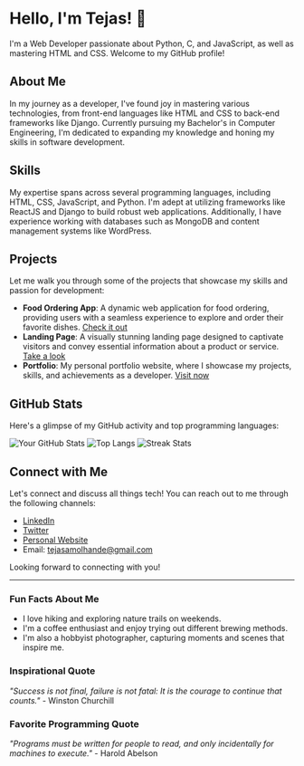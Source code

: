 # Hello, I'm Tejas! 👋

I'm a Web Developer passionate about Python, C, and JavaScript, as well as mastering HTML and CSS. Welcome to my GitHub profile! 

## About Me
In my journey as a developer, I've found joy in mastering various technologies, from front-end languages like HTML and CSS to back-end frameworks like Django. Currently pursuing my Bachelor's in Computer Engineering, I'm dedicated to expanding my knowledge and honing my skills in software development.

## Skills
My expertise spans across several programming languages, including HTML, CSS, JavaScript, and Python. I'm adept at utilizing frameworks like ReactJS and Django to build robust web applications. Additionally, I have experience working with databases such as MongoDB and content management systems like WordPress.

## Projects
Let me walk you through some of the projects that showcase my skills and passion for development:

- **Food Ordering App**: A dynamic web application for food ordering, providing users with a seamless experience to explore and order their favorite dishes. [Check it out](https://windspeed.vercel.app/)
- **Landing Page**: A visually stunning landing page designed to captivate visitors and convey essential information about a product or service. [Take a look](https://marsstrong.vercel.app/)
- **Portfolio**: My personal portfolio website, where I showcase my projects, skills, and achievements as a developer. [Visit now](https://tejashande.vercel.app/)

## GitHub Stats
Here's a glimpse of my GitHub activity and top programming languages:

![Your GitHub Stats](https://github-readme-stats.vercel.app/api?username=tejhande&show_icons=true&theme=radical)
![Top Langs](https://github-readme-stats.vercel.app/api/top-langs/?username=tejhande&layout=compact&theme=radical)
![Streak Stats](https://github-readme-streak-stats.herokuapp.com/?user=tejhande&theme=radical)

## Connect with Me
Let's connect and discuss all things tech! You can reach out to me through the following channels:

- [LinkedIn](www.linkedin.com/in/tejashande)
- [Twitter](https://twitter.com/tejashande25)
- [Personal Website](tejashande.vercel.app)
- Email: tejasamolhande@gmail.com

Looking forward to connecting with you!

---

### Fun Facts About Me
- I love hiking and exploring nature trails on weekends.
- I'm a coffee enthusiast and enjoy trying out different brewing methods.
- I'm also a hobbyist photographer, capturing moments and scenes that inspire me.

### Inspirational Quote
_"Success is not final, failure is not fatal: It is the courage to continue that counts."_ - Winston Churchill

### Favorite Programming Quote
_"Programs must be written for people to read, and only incidentally for machines to execute."_ - Harold Abelson

